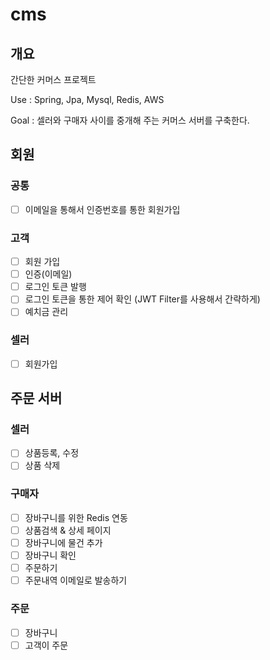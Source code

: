 # cms
## 개요
간단한 커머스 프로젝트

Use : Spring, Jpa, Mysql, Redis, AWS 

Goal : 셀러와 구매자 사이를 중개해 주는 커머스 서버를 구축한다.

## 회원
### 공통
- [ ] 이메일을 통해서 인증번호를 통한 회원가입

### 고객
- [ ]  회원 가입
- [ ]  인증(이메일)
- [ ]  로그인 토큰 발행
- [ ]  로그인 토큰을 통한 제어 확인 (JWT Filter를 사용해서 간략하게)
- [ ]  예치금 관리

### 셀러
- [ ]  회원가입

## 주문 서버

### 셀러
- [ ]  상품등록, 수정
- [ ]  상품 삭제

### 구매자
- [ ] 장바구니를 위한 Redis 연동
- [ ] 상품검색 & 상세 페이지
- [ ] 장바구니에 물건 추가
- [ ] 장바구니 확인
- [ ] 주문하기
- [ ] 주문내역 이메일로 발송하기

### 주문
- [ ]  장바구니
- [ ]  고객이 주문
